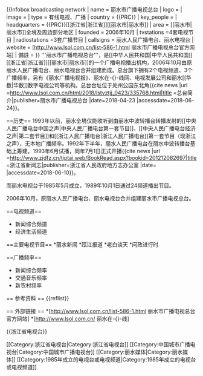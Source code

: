 {{Infobox broadcasting network
| name = 丽水市广播电视总台
| logo = 
| image = 
| type =  有线电视、广播
| country = {{PRC}}
| key_people = 
| headquarters = {{PRC}}[[浙江省|浙江省]][[丽水市|丽水市]]
| area = [[丽水市|丽水市]]全境及周边部分地区
| founded = 2006年10月
| tvstations =4套电视节目
| radiostations =3套广播节目
| callsigns = 丽水人民广播电台、丽水电视台
| website = [http://www.lsol.com.cn/list-586-1.html 丽水市广播电视总台官方网站]
| 備註 = 
}}
'''丽水市广播电视总台'''，是[[中华人民共和国|中华人民共和国]][[浙江省|浙江省]][[丽水市|丽水市]]的一个广播电视播出机构，2006年10月由原丽水人民广播电台、丽水电视台合并组建而成。总台旗下拥有2个电视频道、3个广播频率，另有《丽水广播电视报》、丽水在-{}-线网、电视发展公司和丽水[[华数|华数]]数字电视公司等机构。总台台址位于处州公园东北角<ref name=jj>{{cite news |url =http://www.lsol.com.cn/html/2018/lstvztjj_0423/335768.html|title =总台简介|publisher=丽水市广播电视总台 |date=2018-04-23 |accessdate=2018-06-24}}</ref>。

==历史==
1993年以前，丽水全境仅能收听到由丽水中波转播台转播发射的[[中央人民广播电台中国之声|中央人民广播电台第一套节目]]、[[中央人民广播电台经济之声|第二套节目]]和[[浙江人民广播电台|浙江人民广播电台]]第一套节目（现浙江之声），无本地广播频率。1992年下半年，丽水人民广播电台在丽水中波转播台基础上筹建，1993年6月试播，同年7月1日正式开播<ref name=dfz>{{cite news |url =http://www.zjdfz.cn/tiptai.web/BookRead.aspx?bookid=201212082697|title =浙江省新闻志|publisher=浙江省人民政府地方志办公室 |date= |accessdate=2018-06-10}}</ref>。

而丽水电视台于1985年5月成立，1989年10月1日通过24频道播出节目<ref name=dfz/>。

2006年10月，原丽水人民广播电台、丽水电视台合并组建丽水市广播电视总台<ref name=jj/>。

==电视频道==
* 新闻综合频道
* 经济生活频道

==主要电视节目==
*丽水新闻 
*瓯江报道 
*老白谈天 
*问政进行时 

==广播频率==
* 新闻综合频率
* 交通音乐频率
* 新农村频率

== 参考资料 ==
{{reflist}}

== 外部链接 ==
*[http://www.lsol.com.cn/list-586-1.html 丽水市广播电视总台官方网站]
*[http://www.lsol.com.cn/ 丽水在-{}-线]

{{浙江省电视台}}

[[Category:浙江省电视台|Category:浙江省电视台]]
[[Category:中国城市广播电视台|Category:中国城市广播电视台]]
[[Category:丽水媒体|Category:丽水媒体]]
[[Category:1985年成立的电视台或电视频道|Category:1985年成立的电视台或电视频道]]